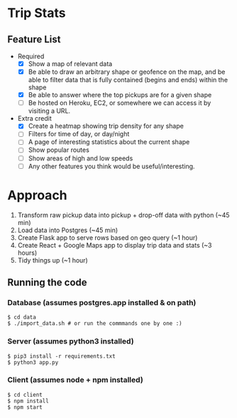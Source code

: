 # Trip Stats

## Feature List
- Required
  - [x] Show a map of relevant data
  - [x] Be able to draw an arbitrary shape or geofence on the map, and be able to filter data that is fully ­contained ​(begins and ends) within the shape
  - [x] Be able to answer where the top pickups are for a given shape
  - [ ] Be hosted on Heroku, EC2, or somewhere we can access it by visiting a URL.
- Extra credit
  - [x] Create a heatmap showing trip density for any shape
  - [ ] Filters for time of day, or day/night
  - [ ] A page of interesting statistics about the current shape
  - [ ] Show popular routes
  - [ ] Show areas of high and low speeds
  - [ ] Any other features you think would be useful/interesting.

# Approach
1. Transform raw pickup data into pickup + drop-off data with python (~45 min)
2. Load data into Postgres (~45 min)
3. Create Flask app to serve rows based on geo query (~1 hour)
4. Create React + Google Maps app to display trip data and stats (~3 hours)
5. Tidy things up (~1 hour)

## Running the code

### Database (assumes postgres.app installed & on path)
    $ cd data
    $ ./import_data.sh # or run the commmands one by one :)

### Server (assumes python3 installed)
    $ pip3 install -r requirements.txt
    $ python3 app.py

### Client (assumes node + npm installed)
    $ cd client
    $ npm install
    $ npm start
